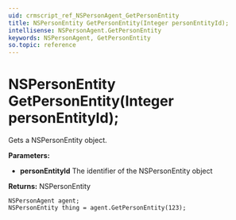 ```yaml
---
uid: crmscript_ref_NSPersonAgent_GetPersonEntity
title: NSPersonEntity GetPersonEntity(Integer personEntityId);
intellisense: NSPersonAgent.GetPersonEntity
keywords: NSPersonAgent, GetPersonEntity
so.topic: reference
---
```


# NSPersonEntity GetPersonEntity(Integer personEntityId);

Gets a NSPersonEntity object.

**Parameters:**
 - **personEntityId** The identifier of the NSPersonEntity object

**Returns:** NSPersonEntity

```crmscript
NSPersonAgent agent;
NSPersonEntity thing = agent.GetPersonEntity(123);
```

